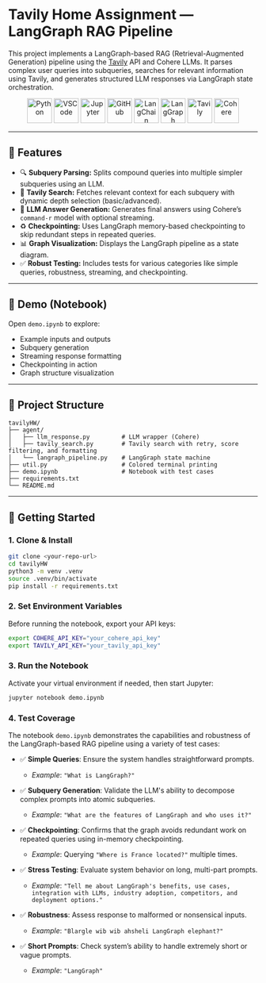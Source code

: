 # Tavily Home Assignment — LangGraph RAG Pipeline

This project implements a LangGraph-based RAG (Retrieval-Augmented Generation) pipeline using the [Tavily](https://www.tavily.com/) API and Cohere LLMs. It parses complex user queries into subqueries, searches for relevant information using Tavily, and generates structured LLM responses via LangGraph state orchestration.


<p align="center">
  <img src="https://cdn.jsdelivr.net/gh/devicons/devicon/icons/python/python-original.svg" alt="Python" width="50" height="50"/>
  <img src="https://cdn.jsdelivr.net/gh/devicons/devicon/icons/vscode/vscode-original.svg" alt="VSCode" width="50" height="50"/>
  <img src="https://raw.githubusercontent.com/simple-icons/simple-icons/develop/icons/jupyter.svg" alt="Jupyter" width="50" height="50"/>
  <img src="https://cdn.jsdelivr.net/gh/devicons/devicon/icons/github/github-original.svg" alt="GitHub" width="50" height="50"/>
  <img src="https://registry.npmmirror.com/@lobehub/icons-static-png/1.53.0/files/light/langchain-color.png" alt="LangChain" width="50" height="50"/>
  <img src="https://registry.npmmirror.com/@lobehub/icons-static-png/latest/files/light/langgraph-color.png" alt="LangGraph" width="50" height="50"/>
  <img src="https://qjkcnuesiiqjpohzdjjm.supabase.co/storage/v1/object/public/aops_marketplace/logos/tavily.png" alt="Tavily" width="50" height="50"/>
  <img src="https://registry.npmmirror.com/@lobehub/icons-static-png/latest/files/light/cohere-color.png" alt="Cohere" width="50" height="50">
</p>

---

## 📌 Features

- 🔍 **Subquery Parsing:** Splits compound queries into multiple simpler subqueries using an LLM.
- 🔗 **Tavily Search:** Fetches relevant context for each subquery with dynamic depth selection (basic/advanced).
- 🧠 **LLM Answer Generation:** Generates final answers using Cohere’s `command-r` model with optional streaming.
- ♻️ **Checkpointing:** Uses LangGraph memory-based checkpointing to skip redundant steps in repeated queries.
- 📊 **Graph Visualization:** Displays the LangGraph pipeline as a state diagram.
- ✅ **Robust Testing:** Includes tests for various categories like simple queries, robustness, streaming, and checkpointing.

---

## 🧪 Demo (Notebook)

Open `demo.ipynb` to explore:
- Example inputs and outputs
- Subquery generation
- Streaming response formatting
- Checkpointing in action
- Graph structure visualization

---

## 📁 Project Structure

```
tavilyHW/  
├── agent/  
│   ├── llm_response.py         # LLM wrapper (Cohere) 
│   ├── tavily_search.py        # Tavily search with retry, score filtering, and formatting  
│   └── langraph_pipeline.py    # LangGraph state machine  
├── util.py                     # Colored terminal printing  
├── demo.ipynb                  # Notebook with test cases  
├── requirements.txt            
└── README.md  
```

---

## 🚀 Getting Started

### 1. Clone & Install
```bash
git clone <your-repo-url>
cd tavilyHW
python3 -m venv .venv
source .venv/bin/activate
pip install -r requirements.txt
```

### 2. Set Environment Variables

Before running the notebook, export your API keys:

```bash
export COHERE_API_KEY="your_cohere_api_key"
export TAVILY_API_KEY="your_tavily_api_key"
```

### 3. Run the Notebook

Activate your virtual environment if needed, then start Jupyter:

```bash
jupyter notebook demo.ipynb
```

### 4. Test Coverage

The notebook `demo.ipynb` demonstrates the capabilities and robustness of the LangGraph-based RAG pipeline using a variety of test cases:

- ✅ **Simple Queries**: Ensure the system handles straightforward prompts.
  - _Example_: `"What is LangGraph?"`

- ✅ **Subquery Generation**: Validate the LLM's ability to decompose complex prompts into atomic subqueries.
  - _Example_: `"What are the features of LangGraph and who uses it?"`

- ✅ **Checkpointing**: Confirms that the graph avoids redundant work on repeated queries using in-memory checkpointing.
  - _Example_: Querying `"Where is France located?"` multiple times.

- ✅ **Stress Testing**: Evaluate system behavior on long, multi-part prompts.
  - _Example_: `"Tell me about LangGraph's benefits, use cases, integration with LLMs, industry adoption, competitors, and deployment options."`

- ✅ **Robustness**: Assess response to malformed or nonsensical inputs.
  - _Example_: `"Blargle wib wib ahsheli LangGraph elephant?"`

- ✅ **Short Prompts**: Check system’s ability to handle extremely short or vague prompts.
  - _Example_: `"LangGraph"`